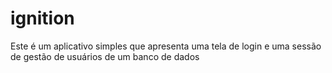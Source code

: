 # ignition
Este é um aplicativo simples que apresenta uma tela de login e uma sessão de gestão de usuários de um banco de dados

